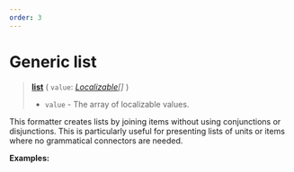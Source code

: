 ```yaml
---
order: 3
---
```


<script setup>
  import DemoValueFormatter from '../../DemoValueFormatter.vue';
  import { demos } from '../preconfigured-formatters';
</script>

# Generic list <Badge type="info" text="@localizer/format" />

> **[list](../../../api/_localizer/format/list/index.md)** ( `value`: _[Localizable](../../../introduction/localizable.md)[]_ )
>
> - `value` - The array of localizable values.

This formatter creates lists by joining items without using conjunctions or disjunctions. This is particularly useful for presenting lists of units or items where no grammatical connectors are needed.

**Examples:**

<DemoValueFormatter :demo="demos.list"/>
